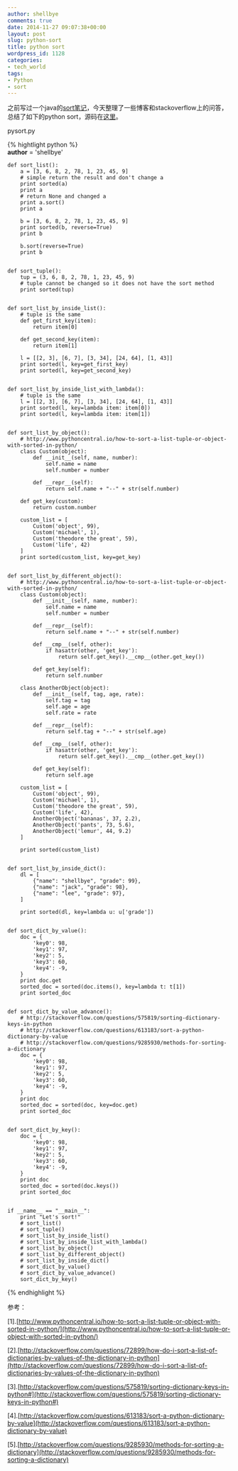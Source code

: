 ```yaml
---
author: shellbye
comments: true
date: 2014-11-27 09:07:38+00:00
layout: post
slug: python-sort
title: python sort
wordpress_id: 1128
categories:
- tech_world
tags:
- Python
- sort
---
```


之前写过一个java的[sort笔记](/blog/tech_world/java-object-sort/)，今天整理了一些博客和stackoverflow上的问答，总结了如下的python sort，源码在[这里](https://github.com/Shellbye/Core_Python_Programming/blob/master/pysort/views.py)。

pysort.py

{% hightlight python %}    
    __author__ = 'shellbye'
    
    
    def sort_list():
        a = [3, 6, 8, 2, 78, 1, 23, 45, 9]
        # simple return the result and don't change a
        print sorted(a)
        print a
        # return None and changed a
        print a.sort()
        print a
    
        b = [3, 6, 8, 2, 78, 1, 23, 45, 9]
        print sorted(b, reverse=True)
        print b
    
        b.sort(reverse=True)
        print b
    
    
    def sort_tuple():
        tup = (3, 6, 8, 2, 78, 1, 23, 45, 9)
        # tuple cannot be changed so it does not have the sort method
        print sorted(tup)
    
    
    def sort_list_by_inside_list():
        # tuple is the same
        def get_first_key(item):
            return item[0]
    
        def get_second_key(item):
            return item[1]
    
        l = [[2, 3], [6, 7], [3, 34], [24, 64], [1, 43]]
        print sorted(l, key=get_first_key)
        print sorted(l, key=get_second_key)
    
    
    def sort_list_by_inside_list_with_lambda():
        # tuple is the same
        l = [[2, 3], [6, 7], [3, 34], [24, 64], [1, 43]]
        print sorted(l, key=lambda item: item[0])
        print sorted(l, key=lambda item: item[1])
    
    
    def sort_list_by_object():
        # http://www.pythoncentral.io/how-to-sort-a-list-tuple-or-object-with-sorted-in-python/
        class Custom(object):
            def __init__(self, name, number):
                self.name = name
                self.number = number
    
            def __repr__(self):
                return self.name + "--" + str(self.number)
    
        def get_key(custom):
            return custom.number
    
        custom_list = [
            Custom('object', 99),
            Custom('michael', 1),
            Custom('theodore the great', 59),
            Custom('life', 42)
        ]
        print sorted(custom_list, key=get_key)
    
    
    def sort_list_by_different_object():
        # http://www.pythoncentral.io/how-to-sort-a-list-tuple-or-object-with-sorted-in-python/
        class Custom(object):
            def __init__(self, name, number):
                self.name = name
                self.number = number
    
            def __repr__(self):
                return self.name + "--" + str(self.number)
    
            def __cmp__(self, other):
                if hasattr(other, 'get_key'):
                    return self.get_key().__cmp__(other.get_key())
    
            def get_key(self):
                return self.number
    
        class AnotherObject(object):
            def __init__(self, tag, age, rate):
                self.tag = tag
                self.age = age
                self.rate = rate
    
            def __repr__(self):
                return self.tag + "--" + str(self.age)
    
            def __cmp__(self, other):
                if hasattr(other, 'get_key'):
                    return self.get_key().__cmp__(other.get_key())
    
            def get_key(self):
                return self.age
    
        custom_list = [
            Custom('object', 99),
            Custom('michael', 1),
            Custom('theodore the great', 59),
            Custom('life', 42),
            AnotherObject('bananas', 37, 2.2),
            AnotherObject('pants', 73, 5.6),
            AnotherObject('lemur', 44, 9.2)
        ]
    
        print sorted(custom_list)
    
    
    def sort_list_by_inside_dict():
        dl = [
            {"name": "shellbye", "grade": 99},
            {"name": "jack", "grade": 98},
            {"name": "lee", "grade": 97},
        ]
    
        print sorted(dl, key=lambda u: u['grade'])
    
    
    def sort_dict_by_value():
        doc = {
            'key0': 98,
            'key1': 97,
            'key2': 5,
            'key3': 60,
            'key4': -9,
        }
        print doc.get
        sorted_doc = sorted(doc.items(), key=lambda t: t[1])
        print sorted_doc
    
    
    def sort_dict_by_value_advance():
        # http://stackoverflow.com/questions/575819/sorting-dictionary-keys-in-python
        # http://stackoverflow.com/questions/613183/sort-a-python-dictionary-by-value
        # http://stackoverflow.com/questions/9285930/methods-for-sorting-a-dictionary
        doc = {
            'key0': 98,
            'key1': 97,
            'key2': 5,
            'key3': 60,
            'key4': -9,
        }
        print doc
        sorted_doc = sorted(doc, key=doc.get)
        print sorted_doc
    
    
    def sort_dict_by_key():
        doc = {
            'key0': 98,
            'key1': 97,
            'key2': 5,
            'key3': 60,
            'key4': -9,
        }
        print doc
        sorted_doc = sorted(doc.keys())
        print sorted_doc
    
    
    if __name__ == "__main__":
        print "Let's sort!"
        # sort_list()
        # sort_tuple()
        # sort_list_by_inside_list()
        # sort_list_by_inside_list_with_lambda()
        # sort_list_by_object()
        # sort_list_by_different_object()
        # sort_list_by_inside_dict()
        # sort_dict_by_value()
        # sort_dict_by_value_advance()
        sort_dict_by_key()
{% endhighlight %}


参考：

[1].[http://www.pythoncentral.io/how-to-sort-a-list-tuple-or-object-with-sorted-in-python/](http://www.pythoncentral.io/how-to-sort-a-list-tuple-or-object-with-sorted-in-python/)

[2].[http://stackoverflow.com/questions/72899/how-do-i-sort-a-list-of-dictionaries-by-values-of-the-dictionary-in-python](http://stackoverflow.com/questions/72899/how-do-i-sort-a-list-of-dictionaries-by-values-of-the-dictionary-in-python)

[3].[http://stackoverflow.com/questions/575819/sorting-dictionary-keys-in-python#](http://stackoverflow.com/questions/575819/sorting-dictionary-keys-in-python#)

[4].[http://stackoverflow.com/questions/613183/sort-a-python-dictionary-by-value](http://stackoverflow.com/questions/613183/sort-a-python-dictionary-by-value)

[5].[http://stackoverflow.com/questions/9285930/methods-for-sorting-a-dictionary](http://stackoverflow.com/questions/9285930/methods-for-sorting-a-dictionary)

